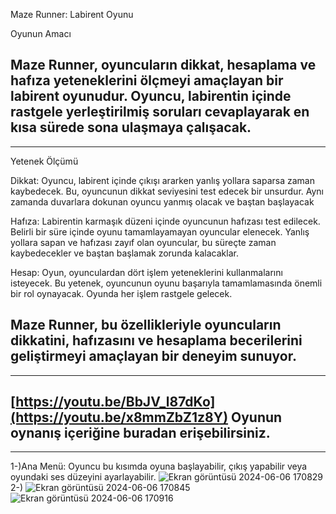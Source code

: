 Maze Runner: Labirent Oyunu

Oyunun Amacı

Maze Runner, oyuncuların dikkat, hesaplama ve hafıza yeteneklerini ölçmeyi amaçlayan bir labirent oyunudur. Oyuncu, labirentin içinde rastgele yerleştirilmiş soruları cevaplayarak en kısa sürede sona ulaşmaya çalışacak.
--------------------------------------------------------------------------------------------------------------------------------------------------------------------------------------------------------------------
--------------------------------------------------------------------------------------------------------------------------------------------------------------------------------------------------------------------
Yetenek Ölçümü

Dikkat:
Oyuncu, labirent içinde çıkışı ararken yanlış yollara saparsa zaman kaybedecek. Bu, oyuncunun dikkat seviyesini test edecek bir unsurdur. Aynı zamanda duvarlara dokunan oyuncu yanmış olacak ve baştan başlayacak

Hafıza:
Labirentin karmaşık düzeni içinde oyuncunun hafızası test edilecek. Belirli bir süre içinde oyunu tamamlayamayan oyuncular elenecek. Yanlış yollara sapan ve hafızası zayıf olan oyuncular, bu süreçte zaman kaybedecekler ve baştan başlamak zorunda kalacaklar.

Hesap:
Oyun, oyunculardan dört işlem yeteneklerini kullanmalarını isteyecek. Bu yetenek, oyuncunun oyunu başarıyla tamamlamasında önemli bir rol oynayacak.  Oyunda her işlem rastgele gelecek.

Maze Runner, bu özellikleriyle oyuncuların dikkatini, hafızasını ve hesaplama becerilerini geliştirmeyi amaçlayan bir deneyim sunuyor.
--------------------------------------------------------------------------------------------------------------------------------------------------------------------------------------------------------------------
--------------------------------------------------------------------------------------------------------------------------------------------------------------------------------------------------------------------
[https://youtu.be/BbJV_l87dKo](https://youtu.be/x8mmZbZ1z8Y) Oyunun oynanış içeriğine buradan erişebilirsiniz.
--------------------------------------------------------------------------------------------------------------------------------------------------------------------------------------------------------------------
--------------------------------------------------------------------------------------------------------------------------------------------------------------------------------------------------------------------

1-)Ana Menü: Oyuncu bu kısımda oyuna başlayabilir, çıkış yapabilir veya oyundaki ses düzeyini ayarlayabilir.
![Ekran görüntüsü 2024-06-06 170829](https://github.com/denisilhan/maze_runner/assets/112807487/0bc9b7a1-a95b-42dd-af8e-733376ba2b2e)
2-)
![Ekran görüntüsü 2024-06-06 170845](https://github.com/denisilhan/maze_runner/assets/112807487/82d81427-cd88-4a89-9ad9-a0581028d144)
![Ekran görüntüsü 2024-06-06 170916](https://github.com/denisilhan/maze_runner/assets/112807487/aa4827f7-6d23-4d34-bfe9-09519eb9b215)
